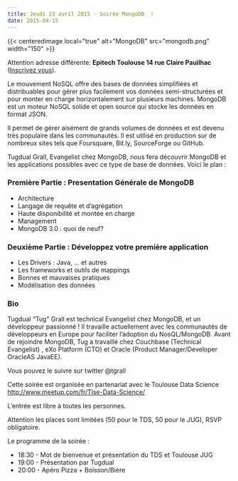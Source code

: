 ```yaml
---
title: Jeudi 23 avril 2015 - Soirée MongoDB  !
date: 2015-04-15
---
```


{{< centeredimage local="true" alt="MongoDB" src="mongodb.png" width="150" >}}

Attention adresse différente: **Epitech Toulouse 14 rue Claire Pauilhac**
([Inscrivez vous](http://jugevents.org/jugevents/event/show.html?id=55909)).

Le mouvement NoSQL offre des bases de données simplifiées et distribuables pour
gérer plus facilement vos données semi-structurées et pour monter en charge
horizontalement sur plusieurs machines. MongoDB est un moteur NoSQL solide et
open source qui stocke les données en format JSON.

Il permet de gérer aisément de grands volumes de données et est devenu très
populaire dans les communautés. Il est utilisé en production sur de nombreux
sites tels que Foursquare, Bit.ly, SourceForge ou GitHub.

Tugdual Grall, Evangelist chez MongoDB, nous fera découvrir MongoDB et les
applications possibles avec ce type de base de données. Voici le plan :

### Première Partie : Presentation Générale de MongoDB

* Architecture
* Langage de requête et d’agrégation
* Haute disponibilité et montée en charge
* Management
* MongoDB 3.0 : quoi de neuf?

### Deuxième Partie : Développez votre première application

* Les Drivers : Java, ... et autres
* Les frameworks et outils de mappings
* Bonnes et mauvaises pratiques
* Modélisation des données


### Bio

Tugdual “Tug” Grall est technical Evangelist chez MongoDB, et un développeur
passionné ! Il travaille actuellement avec les communautés de développeurs en
Europe pour faciliter l’adoption du NosQL/MongoDB. Avant de rejoindre MongoDB,
Tug a travaillé chez Couchbase (Technical Evangelist) , eXo Platform (CTO) et
Oracle (Product Manager/Developer OracleAS JavaEE).

Vous pouvez le suivre sur twitter @tgrall

Cette soirée est organisée en partenariat avec le Toulouse Data Science
http://www.meetup.com/fr/Tlse-Data-Science/

L’entrée est libre à toutes les personnes.

Attention les places sont limitées (50 pour le TDS, 50 pour le JUG),  RSVP obligatoire.  

Le programme de la soirée :

* 18:30 - Mot de bienvenue et présentation du TDS et Toulouse JUG
* 19:00 - Présentation par Tugdual  
* 20:00 - Apéro Pizza + Boisson/Bière